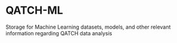 # QATCH-ML
Storage for Machine Learning datasets, models, and other relevant information regarding QATCH data analysis
